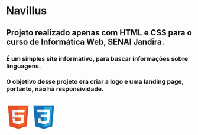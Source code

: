 # Navillus

## Projeto realizado apenas com HTML e CSS para o curso de Informática Web, SENAI Jandira.

### É um simples site informativo, para buscar informações sobre linguagens.
### O objetivo desse projeto era criar a logo e uma landing page, portanto, não há responsividade.

<div style="display: inline_block"><br>
  <img align="center" alt="HTML" height="65" width="65" src="https://raw.githubusercontent.com/devicons/devicon/master/icons/html5/html5-original.svg">   <img align="center" alt="CSS" height="65" width="65" src="https://raw.githubusercontent.com/devicons/devicon/master/icons/css3/css3-original.svg">
</div>
